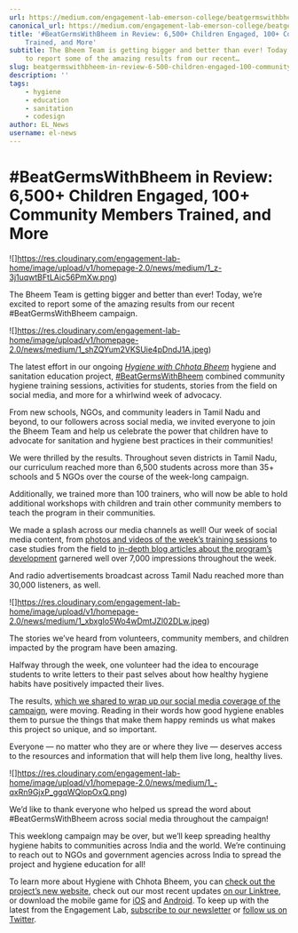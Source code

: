 ```yaml
---
url: https://medium.com/engagement-lab-emerson-college/beatgermswithbheem-in-review-6-500-children-engaged-100-community-members-trained-and-more-a05371711f02
canonical_url: https://medium.com/engagement-lab-emerson-college/beatgermswithbheem-in-review-6-500-children-engaged-100-community-members-trained-and-more-a05371711f02
title: '#BeatGermsWithBheem in Review: 6,500+ Children Engaged, 100+ Community Members
    Trained, and More'
subtitle: The Bheem Team is getting bigger and better than ever! Today, we’re excited
    to report some of the amazing results from our recent…
slug: beatgermswithbheem-in-review-6-500-children-engaged-100-community-members-trained-and-more
description: ''
tags:
    - hygiene
    - education
    - sanitation
    - codesign
author: EL_News
username: el-news
---
```


# #BeatGermsWithBheem in Review: 6,500+ Children Engaged, 100+ Community Members Trained, and More

![]https://res.cloudinary.com/engagement-lab-home/image/upload/v1/homepage-2.0/news/medium/1_z-3j1uqwtBFtLAic56PmXw.png)

The Bheem Team is getting bigger and better than ever! Today, we’re excited to report some of the amazing results from our recent #BeatGermsWithBheem campaign.

![]https://res.cloudinary.com/engagement-lab-home/image/upload/v1/homepage-2.0/news/medium/1_shZQYum2VKSUie4pDndJ1A.jpeg)

The latest effort in our ongoing [_Hygiene with Chhota Bheem_](https://elab.emerson.edu/hygiene) hygiene and sanitation education project, [#BeatGermsWithBheem](https://medium.com/engagement-lab-emerson-college/announcing-beatgermswithbheem-a-week-of-online-and-offline-hygiene-education-and-advocacy-69e486f6fc71) combined community hygiene training sessions, activities for students, stories from the field on social media, and more for a whirlwind week of advocacy.

From new schools, NGOs, and community leaders in Tamil Nadu and beyond, to our followers across social media, we invited everyone to join the Bheem Team and help us celebrate the power that children have to advocate for sanitation and hygiene best practices in their communities!

We were thrilled by the results. Throughout seven districts in Tamil Nadu, our curriculum reached more than 6,500 students across more than 35+ schools and 5 NGOs over the course of the week-long campaign.

Additionally, we trained more than 100 trainers, who will now be able to hold additional workshops with children and train other community members to teach the program in their communities.

We made a splash across our media channels as well! Our week of social media content, from [photos and videos of the week’s training sessions](https://twitter.com/EngageLab/status/1143601802895667201) to case studies from the field to [in-depth blog articles about the program’s development](https://medium.com/engagement-lab-emerson-college/building-a-sustainable-community-driven-future-for-hygiene-with-chhota-bheem-beatgermswithbheem-ae1b187e12f3) garnered well over 7,000 impressions throughout the week.

And radio advertisements broadcast across Tamil Nadu reached more than 30,000 listeners, as well.

![]https://res.cloudinary.com/engagement-lab-home/image/upload/v1/homepage-2.0/news/medium/1_xbxgIo5Wo4wDmtJZl02DLw.jpeg)

The stories we’ve heard from volunteers, community members, and children impacted by the program have been amazing.

Halfway through the week, one volunteer had the idea to encourage students to write letters to their past selves about how healthy hygiene habits have positively impacted their lives.

The results, [which we shared to wrap up our social media coverage of the campaign](https://twitter.com/EngageLab/status/1144672196889124874), were moving. Reading in their words how good hygiene enables them to pursue the things that make them happy reminds us what makes this project so unique, and so important.

Everyone — no matter who they are or where they live — deserves access to the resources and information that will help them live long, healthy lives.

![]https://res.cloudinary.com/engagement-lab-home/image/upload/v1/homepage-2.0/news/medium/1_-qxRn9GjxP_ggqWQlopOxQ.png)

We’d like to thank everyone who helped us spread the word about #BeatGermsWithBheem across social media throughout the campaign!

This weeklong campaign may be over, but we’ll keep spreading healthy hygiene habits to communities across India and the world. We’re continuing to reach out to NGOs and government agencies across India to spread the project and hygiene education for all!

To learn more about Hygiene with Chhota Bheem, you can [check out the project’s new website](https://elab.emerson.edu/hygiene/?en=), check out our most recent updates [on our Linktree](https://linktr.ee/hygiene_with_chhota_bheem), or download the mobile game for [iOS](https://itunes.apple.com/us/app/hygiene-with-chhota-bheem/id1423871069?mt=8) and [Android](https://play.google.com/store/apps/details?id=edu.engagementlab.chhotabheem&hl=en_US). To keep up with the latest from the Engagement Lab, [subscribe to our newsletter](http://eepurl.com/dBEgfr) or [follow us on Twitter](https://twitter.com/engagelab).
